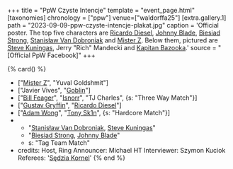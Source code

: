 +++
title = "PpW Czyste Intencje"
template = "event_page.html"
[taxonomies]
chronology = ["ppw"]
venue=["waldorffa25"]
[extra.gallery.1]
path = "2023-09-09-ppw-czyste-intencje-plakat.jpg"
caption = 'Official poster. The top five characters are [Ricardo Diesel](@/w/ricardo-diesel.md), [Johnny Blade](@/w/johnny-blade.md), [Biesiad Strong](@/w/biesiad.md), [Stanisław Van Dobroniak](@/w/stanislaw-van-dobroniak.md) and [Mister Z](@/w/mister-z.md). Below them, pictured are [Steve Kuningas](@/w/steve-kuningas.md), Jerry "Rich" Mandecki and [Kapitan Bazooka](@/w/kapitan-bazooka.md).'
source = "[Official PpW Facebook]"
+++

{% card() %}
- ["[Mister Z](@/w/mister-z.md)", "Yuval Goldshmit"]
- ["Javier Vives", "[Goblin](@/w/goblin.md)"]
- ["[Bill Feager](@/w/feager.md)", "[Isnorr](@/w/isnorr.md)", "TJ Charles", {s: "Three
      Way Match"}]
- ["[Gustav Gryffin](@/w/gustav-gryffin.md)", "[Ricardo Diesel](@/w/ricardo-diesel.md)"]
- ["[Adam Wong](@/w/adam-wong.md)", "[Tony Sk1n](@/w/tony-sk1n.md)", {s: "Hardcore Match"}]
- - "[Stanisław Van Dobroniak](@/w/stanislaw-van-dobroniak.md), [Steve Kuningas](@/w/steve-kuningas.md)"
  - "[Biesiad Strong](@/w/biesiad.md), [Johnny Blade](@/w/johnny-blade.md)"
  - s: "Tag Team Match"
- credits:
    Host, Ring Announcer: Michael HT
    Interviewer: Szymon Kuciok
    Referees: '[Sędzia Kornel](@/w/sedzia-kornel.md)'
{% end %}

